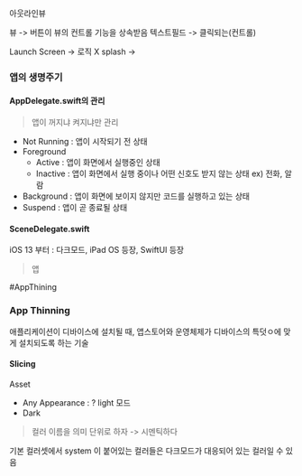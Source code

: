 아웃라인뷰

뷰 -> 버튼이 뷰의 컨트롤 기능을 상속받음
텍스트필드 -> 클릭되는(컨트롤)

Launch Screen -> 로직 X
splash -> 

### 앱의 생명주기
#### AppDelegate.swift의 관리
> 앱이 꺼지냐 켜지냐만 관리
- Not Running : 앱이 시작되기 전 상태
- Foreground
	- Active : 앱이 화면에서 실행중인 상태
	- Inactive : 앱이 화면에서 실행 중이나 어떤 신호도 받지 않는 상태 ex) 전화, 알람
- Background : 앱이 화면에 보이지 않지만 코드를 실행하고 있는 상태
- Suspend : 앱이 곧 종료될 상태

#### SceneDelegate.swift
iOS 13 부터 : 다크모드, iPad OS 등장, SwiftUI 등장
> 앱

#AppThining 

### App Thinning
애플리케이션이 디바이스에 설치될 때, 앱스토어와 운영체제가 디바이스의 특덧ㅇ에 맞게 설치되도록 하는 기술
#### Slicing

Asset

- Any Appearance : ? light 모드
- Dark

> 컬러 이름을 의미 단위로 하자 -> 시멘틱하다 

기본 컬러셋에서 system 이 붙어있는 컬러들은 다크모드가 대응되어 있는 컬러일 수 있음
